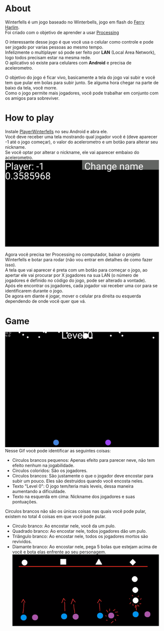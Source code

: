 # About
Winterfells é um jogo baseado no Winterbells, jogo em flash do [Ferry Harlim](http://www.ferryhalim.com/).  
Foi criado com o objetivo de aprender a usar [Processing](https://processing.org/)  

O interessante desse jogo é que você usa o celular como controle e pode ser jogado por varias pessoas ao mesmo tempo.  
Infelizmente o multiplayer só pode ser feito por **LAN** (Local Area Network), logo todos precisam estar na mesma rede.  
O aplicativo só existe para celulares com **Android** e precisa de acelerometro.  

O objetivo do jogo é ficar vivo, basicamente a tela do jogo vai subir e você tem que pular em bolas para subir junto. Se alguma hora chegar na parte de baixo da tela, você morre.  
Como o jogo permite mais jogadores, você pode trabalhar em conjunto com os amigos para sobreviver.  

# How to play
Instale [PlayerWinterfells](https://github.com/thiagola92/PUC-DSG1412/tree/master/Exercicios/PlayerWinterfells) no seu Android e abra ele.  
Você deve receber uma tela mostrando qual jogador você é (deve aparecer -1 até o jogo começar), o valor do acelerometro e um botão para alterar seu nickname.  
Se você optar por alterar o nickname, ele vai aparecer embaixo do acelerometro.  
![Tela do jogador](images/playerWinterfells.png)

Agora você precisa ter Processing no computador, baixar o projeto Winterfells e botar para rodar (não vou entrar em detalhes de como fazer isso).  
A tela que vai aparecer é preta com um botão para começar o jogo, ao apertar ele vai procurar por X jogadores na sua LAN (o número de jogadores é definido no código do jogo, pode ser alterado a vontade).  
Após ele encontrar os jogadores, cada jogador vai receber uma cor para se identificarem durante o jogo.  
De agora em diante é jogar, mover o celular pra direita ou esquerda dependendo de onde você quer que vá.  

# Game
![In Game Gif](images/inGame.gif)  
Nesse Gif você pode identificar as seguintes coisas:  
* Circulos brancos pequenos: Apenas efeito para parecer neve, não tem efeito nenhum na jogabilidade.  
* Circulos coloridos: São os jogadores.
* Circulos brancos: São justamente o que o jogador deve encostar para subir um pouco. Eles são destruidos quando você encosta neles.  
* Texto "Level 0": O jogo tem/teria mais leveis, dessa maneira aumentando a dificuldade.   
* Texto na esquerda em cima: Nickname dos jogadores e suas pontuações.  

Circulos brancos não são os únicas coisas nas quais você pode pular, existem no total 4 coisas em que você pode pular.   
* Circulo branco: Ao encostar nele, você da um pulo.  
* Quadrado branco: Ao encostar nele, todos jogadores dão um pulo.  
* Triângulo branco: Ao encostar nele, todos os jogadores mortos são revividos.  
* Diamante branco: Ao encostar nele, pega 5 bolas que estejam acima de você e bota elas enfrente ao seu personagem.  
![Alvos](images/alvos.png)
